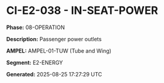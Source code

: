# CI-E2-038 - IN-SEAT-POWER

**Phase:** 08-OPERATION

**Description:** Passenger power outlets

**AMPEL:** AMPEL-01-TUW (Tube and Wing)

**Segment:** E2-ENERGY

**Generated:** 2025-08-25 17:27:29 UTC
